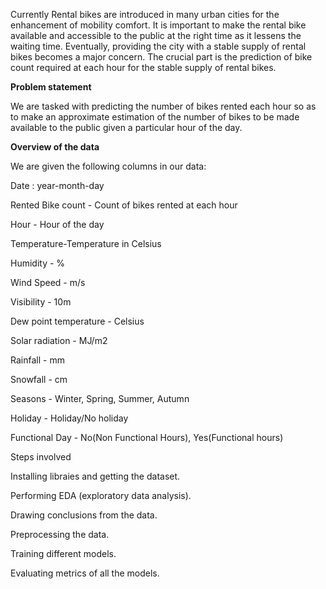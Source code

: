 Currently Rental bikes are introduced in many urban cities for the enhancement of mobility comfort. It is important to make the rental bike available and accessible to the public at the right time as it lessens the waiting time. Eventually, providing the city with a stable supply of rental bikes becomes a major concern. The crucial part is the prediction of bike count required at each hour for the stable supply of rental bikes.

**Problem statement**

We are tasked with predicting the number of bikes rented each hour so as to make an approximate estimation of the number of bikes to be made available to the public given a particular hour of the day.

**Overview of the data**

We are given the following columns in our data:

Date : year-month-day

Rented Bike count - Count of bikes rented at each hour

Hour - Hour of the day

Temperature-Temperature in Celsius

Humidity - %

Wind Speed - m/s

Visibility - 10m

Dew point temperature - Celsius

Solar radiation - MJ/m2

Rainfall - mm

Snowfall - cm

Seasons - Winter, Spring, Summer, Autumn

Holiday - Holiday/No holiday

Functional Day - No(Non Functional Hours), Yes(Functional hours)

Steps involved

Installing libraies and getting the dataset.

Performing EDA (exploratory data analysis).

Drawing conclusions from the data.

Preprocessing the data.

Training different models.

Evaluating metrics of all the models.

